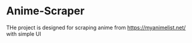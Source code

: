 # Anime-Scraper
THe project is designed for scraping anime from https://myanimelist.net/ with simple UI

